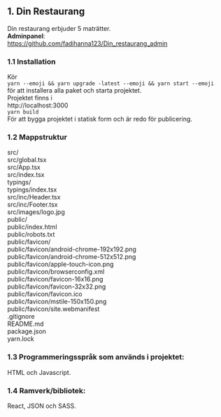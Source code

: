 ## 1. Din Restaurang

Din restaurang erbjuder 5 maträtter. <br />
**Adminpanel**: <br />
https://github.com/fadihanna123/Din_restaurang_admin <br />

### 1.1 Installation

Kör <br />
`yarn --emoji && yarn upgrade -latest --emoji && yarn start --emoji` <br />
för att installera alla paket och starta projektet.
<br />
Projektet finns i <br />
http://localhost:3000 <br />
`yarn build`<br>
För att bygga projektet i statisk form och är redo för publicering.<br />

### 1.2 Mappstruktur

src/ <br />
src/global.tsx <br />
src/App.tsx <br />
src/index.tsx <br />
typings/ <br />
typings/index.tsx <br />
src/inc/Header.tsx <br />
src/inc/Footer.tsx <br />
src/images/logo.jpg <br />
public/ <br />
public/index.html <br />
public/robots.txt <br />
public/favicon/ <br />
public/favicon/android-chrome-192x192.png <br />
public/favicon/android-chrome-512x512.png <br />
public/favicon/apple-touch-icon.png <br />
public/favicon/browserconfig.xml <br />
public/favicon/favicon-16x16.png <br />
public/favicon/favicon-32x32.png <br />
public/favicon/favicon.ico <br />
public/favicon/mstile-150x150.png <br />
public/favicon/site.webmanifest <br />
.gitignore <br />
README.md <br />
package.json <br />
yarn.lock <br />

### 1.3 Programmeringsspråk som används i projektet:

HTML och Javascript.

### 1.4 Ramverk/bibliotek:

React, JSON och SASS.

